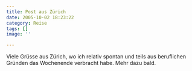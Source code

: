 ```yaml
---
title: Post aus Zürich
date: 2005-10-02 18:23:22
category: Reise
tags: []
image: ''

---
```


Viele Grüsse aus Zürich, wo ich relativ spontan und teils aus beruflichen Gründen das Wochenende verbracht habe. Mehr dazu bald.
